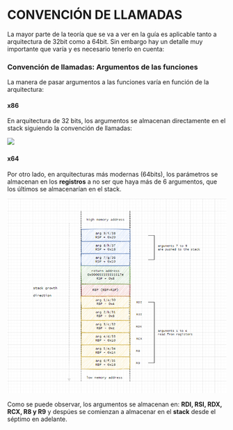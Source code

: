 # CONVENCIÓN DE LLAMADAS

La mayor parte de la teoría que se va a ver en la guía es aplicable tanto a arquitectura de 32bit como a 64bit. Sin embargo hay un detalle muy importante que varía y es necesario tenerlo en cuenta:

### Convención de llamadas: Argumentos de las funciones

La manera de pasar argumentos a las funciones varía en función de la arquitectura:

#### x86

En arquitectura de 32 bits, los argumentos se almacenan directamente en el stack siguiendo la convención de llamadas:

![](../../.gitbook/assets/stack-convention.png)

#### x64

Por otro lado, en arquitecturas más modernas (64bits), los parámetros se almacenan en los **registros** a no ser que haya más de 6 argumentos, que los últimos se almacenarían en el stack.

![Fijense que ésta imagen muestra el stack al revés que la imagen superior.](<../../.gitbook/assets/image (2).png>)

Como se puede observar, los argumentos se almacenan en: **RDI, RSI, RDX, RCX, R8 y R9** y despúes se comienzan a almacenar en el **stack** desde el séptimo en adelante.
